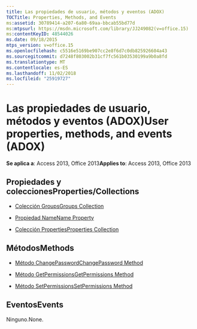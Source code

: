 ```yaml
---
title: Las propiedades de usuario, métodos y eventos (ADOX)
TOCTitle: Properties, Methods, and Events
ms:assetid: 30789414-a207-6a80-69aa-bbcab55bd77d
ms:mtpsurl: https://msdn.microsoft.com/library/JJ249082(v=office.15)
ms:contentKeyID: 48544026
ms.date: 09/18/2015
mtps_version: v=office.15
ms.openlocfilehash: c5516e5169be907cc2e8f6d7c0db825926604a43
ms.sourcegitcommit: d7248f803002b31cf7fc561b03530199a9b0a8fd
ms.translationtype: MT
ms.contentlocale: es-ES
ms.lasthandoff: 11/02/2018
ms.locfileid: "25919727"
---
```

# <a name="user-properties-methods-and-events-adox"></a><span data-ttu-id="a0a7d-102">Las propiedades de usuario, métodos y eventos (ADOX)</span><span class="sxs-lookup"><span data-stu-id="a0a7d-102">User properties, methods, and events (ADOX)</span></span>


<span data-ttu-id="a0a7d-103">**Se aplica a**: Access 2013, Office 2013</span><span class="sxs-lookup"><span data-stu-id="a0a7d-103">**Applies to**: Access 2013, Office 2013</span></span>

## <a name="propertiescollections"></a><span data-ttu-id="a0a7d-104">Propiedades y colecciones</span><span class="sxs-lookup"><span data-stu-id="a0a7d-104">Properties/Collections</span></span>

- [<span data-ttu-id="a0a7d-105">Colección Groups</span><span class="sxs-lookup"><span data-stu-id="a0a7d-105">Groups Collection</span></span>](groups-collection-adox.md)

- [<span data-ttu-id="a0a7d-106">Propiedad Name</span><span class="sxs-lookup"><span data-stu-id="a0a7d-106">Name Property</span></span>](name-property-adox.md)

- [<span data-ttu-id="a0a7d-107">Colección Properties</span><span class="sxs-lookup"><span data-stu-id="a0a7d-107">Properties Collection</span></span>](properties-collection-ado.md)

## <a name="methods"></a><span data-ttu-id="a0a7d-108">Métodos</span><span class="sxs-lookup"><span data-stu-id="a0a7d-108">Methods</span></span>

- [<span data-ttu-id="a0a7d-109">Método ChangePassword</span><span class="sxs-lookup"><span data-stu-id="a0a7d-109">ChangePassword Method</span></span>](changepassword-method-adox.md)

- [<span data-ttu-id="a0a7d-110">Método GetPermissions</span><span class="sxs-lookup"><span data-stu-id="a0a7d-110">GetPermissions Method</span></span>](getpermissions-method-adox.md)

- [<span data-ttu-id="a0a7d-111">Método SetPermissions</span><span class="sxs-lookup"><span data-stu-id="a0a7d-111">SetPermissions Method</span></span>](setpermissions-method-adox.md)

## <a name="events"></a><span data-ttu-id="a0a7d-112">Eventos</span><span class="sxs-lookup"><span data-stu-id="a0a7d-112">Events</span></span>

<span data-ttu-id="a0a7d-113">Ninguno.</span><span class="sxs-lookup"><span data-stu-id="a0a7d-113">None.</span></span>

